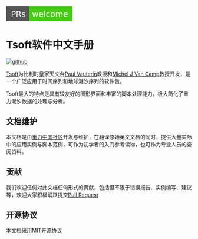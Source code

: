 [![PRs Welcome](PRs-welcome-brightgreen.svg)](https://gohugo.io/contribute/documentation/)

# Tsoft软件中文手册

[![github](https://img.shields.io/badge/%E7%89%88%E6%9C%AC-1.0-brightgreen)](https://github.com/snowdreams1006)

[Tsoft](http://seismologie.oma.be/en/downloads/tsoft)为比利时皇家天文台[Paul Vauterin](https://dl.acm.org/profile/81447602553)教授和[Michel J Van Camp](https://dl.acm.org/profile/81447599155)教授开发，是一个广泛应用于时间序列和地球潮汐序列的软件包。

Tsoft最大的特点是具有较友好的图形界面和丰富的脚本处理能力，极大简化了重力潮汐数据的处理与分析。

## 文档维护

本文档是由[重力中国社区](https://github.com/Gravity-Geodesy-China-Community)开发与维护，在翻译原始英文文档的同时，提供大量实际中的应用实例与脚本范例，可作为初学者的入门参考读物，也可作为专业人员的查阅资料。

## 贡献

我们欢迎任何对此文档任何形式的贡献，包括但不限于错误报告、实例编写、建议等，欢迎大家积极踊跃提交[Pull Request](https://docs.github.com/en/github/collaborating-with-pull-requests/proposing-changes-to-your-work-with-pull-requests/about-pull-requests)

## 开源协议

本文档采用[MIT](https://opensource.org/licenses/MIT)开源协议
